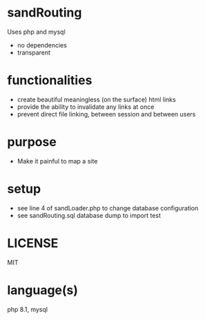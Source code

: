 # sandRouting
Uses php and mysql
- no dependencies
- transparent

# functionalities
- create beautiful meaningless (on the surface) html links
- provide the ability to invalidate any links at once
- prevent direct file linking, between session and between users

# purpose
- Make it painful to map a site

# setup
- see line 4 of sandLoader.php to change database configuration
- see sandRouting.sql database dump to import test

# LICENSE
MIT

# language(s)
php 8.1, mysql
